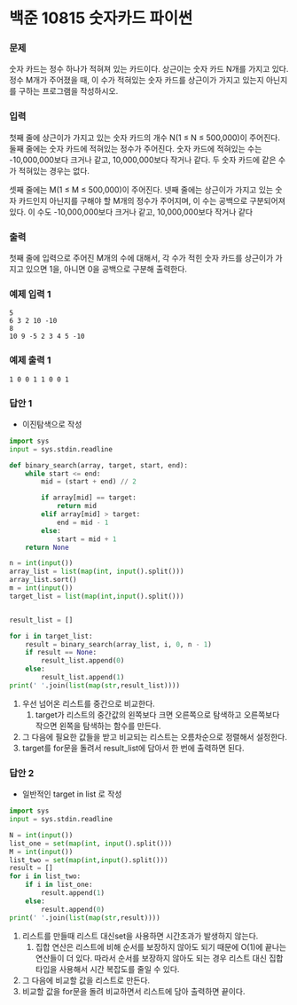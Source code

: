 # 백준 10815 숫자카드 파이썬

### 문제

숫자 카드는 정수 하나가 적혀져 있는 카드이다. 상근이는 숫자 카드 N개를 가지고 있다. 정수 M개가 주어졌을 때, 이 수가 적혀있는 숫자 카드를 상근이가 가지고 있는지 아닌지를 구하는 프로그램을 작성하시오.

### 입력

첫째 줄에 상근이가 가지고 있는 숫자 카드의 개수 N(1 ≤ N ≤ 500,000)이 주어진다. 둘째 줄에는 숫자 카드에 적혀있는 정수가 주어진다. 숫자 카드에 적혀있는 수는 -10,000,000보다 크거나 같고, 10,000,000보다 작거나 같다. 두 숫자 카드에 같은 수가 적혀있는 경우는 없다.

셋째 줄에는 M(1 ≤ M ≤ 500,000)이 주어진다. 넷째 줄에는 상근이가 가지고 있는 숫자 카드인지 아닌지를 구해야 할 M개의 정수가 주어지며, 이 수는 공백으로 구분되어져 있다. 이 수도 -10,000,000보다 크거나 같고, 10,000,000보다 작거나 같다

### 출력

첫째 줄에 입력으로 주어진 M개의 수에 대해서, 각 수가 적힌 숫자 카드를 상근이가 가지고 있으면 1을, 아니면 0을 공백으로 구분해 출력한다.

### 예제 입력 1

```
5
6 3 2 10 -10
8
10 9 -5 2 3 4 5 -10
```

### 예제 출력 1

```
1 0 0 1 1 0 0 1
```

### 답안 1

- 이진탐색으로 작성

```python
import sys
input = sys.stdin.readline

def binary_search(array, target, start, end):
    while start <= end:
        mid = (start + end) // 2

        if array[mid] == target:
            return mid
        elif array[mid] > target:
            end = mid - 1
        else:
            start = mid + 1
    return None

n = int(input())
array_list = list(map(int, input().split()))
array_list.sort()
m = int(input())
target_list = list(map(int,input().split()))


result_list = []

for i in target_list:
    result = binary_search(array_list, i, 0, n - 1)
    if result == None:
        result_list.append(0)
    else:
        result_list.append(1)
print(' '.join(list(map(str,result_list))))
```

1. 우선 넘어온 리스트를 중간으로 비교한다. 
   1. target가 리스트의 중간값의 왼쪽보다 크면 오른쪽으로 탐색하고 오른쪽보다 작으면 왼쪽을 탐색하는 함수를 만든다.
2. 그 다음에 필요한 값들을 받고 비교되는 리스트는 오름차순으로 정렬해서 설정한다.
3. target를 for문을 돌려서 result_list에 담아서 한 번에 출력하면 된다.

### 답안 2

- 일반적인 target in list 로 작성

```python
import sys
input = sys.stdin.readline

N = int(input())
list_one = set(map(int, input().split()))
M = int(input())
list_two = set(map(int,input().split()))
result = []
for i in list_two:
    if i in list_one:
        result.append(1)
    else:
        result.append(0)
print(' '.join(list(map(str,result))))
```

1. 리스트를 만들때 리스트 대신set을 사용하면 시간초과가 발생하지 않는다.
   1. 집합 연산은 리스트에 비해 순서를 보장하지 않아도 되기 때문에 O(1)에 끝나는 연산들이 더 있다. 따라서 순서를 보장하지 않아도 되는 경우 리스트 대신 집합 타입을 사용해서 시간 복잡도를 줄일 수 있다.
2. 그 다음에 비교할 값을 리스트로 만든다.
3. 비교할 값을 for문을 돌려 비교하면서 리스트에 담아 출력하면 끝이다.

